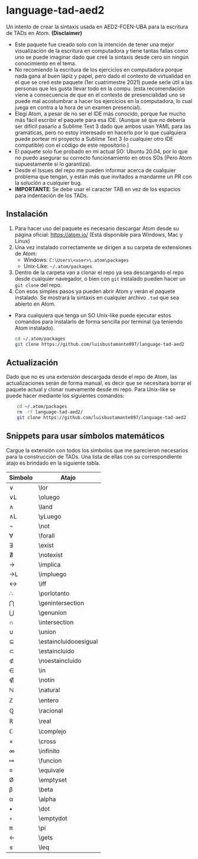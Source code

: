 # language-tad-aed2
Un intento de crear la sintaxis usada en AED2-FCEN-UBA para la escritura de TADs en Atom.
**(Disclaimer)**
- Este paquete fue creado solo con la intención de tener una mejor visualización de la escritura en computadora y tiene tantas fallas como uno se puede imaginar dado que creé la sintaxis desde cero sin ningún conocimiento en el tema.
- No recomiendo la escritura de los ejercicios en computadora porque nada gana al buen lápiz y papel, pero dado el contexto de virtualidad en el que se creó este paquete (1er cuatrimestre 2021) puede serle útil a las personas que les gusta llevar todo en la compu. (esta recomendación viene a consecuencia de que en el contexto de presencialidad uno se puede mal acostumbrar a hacer los ejercicios en la computadora, lo cual juega en contra a la hora de un examen presencial).
- Elegí Atom, a pesar de no ser el IDE más conocido, porque fue mucho más fácil escribir el paquete para esa IDE. (Aunque sé que no debería ser difícil pasarlo a Sublime Text 3 dado que ambos usan YAML para las gramáticas, pero no estoy interesado en hacerlo por lo que cualquiera puede portear mi proyecto a Sublime Text 3 (o cualquier otro IDE compatible) con el código de este repositorio.)
- El paquete solo fue probado en mi actual SO: Ubuntu 20.04, por lo que no puedo asegurar su correcto funcionamiento en otros SOs (Pero Atom supuestamente si lo garantiza).
- Desde el Issues del repo me pueden informar acerca de cualquier problema que tengan, y están más que invitados a mandarme un PR con la solución a cualquier bug.
- **IMPORTANTE**: Se debe usar el caracter TAB en vez de los espacios para indentación de los TADs.

## Instalación
1) Para hacer uso del paquete es necesario descargar Atom desde su página oficial: https://atom.io/ (Está disponible para Windows, Mac y Linux)
2) Una vez instalado correctamente se dirigen a su carpeta de extensiones de Atom:
     - Windows: `C:\Users\<user>\.atom\packages`
     - Unix-Like: `~/.atom/packages`
3) Dentro de la carpeta van a clonar el repo ya sea descargando el repo desde cualquier navegador, o bien con `git` instalado pueden hacer un `git clone` del repo.
4) Con esos simples pasos ya pueden abrir Atom y verán el paquete instalado. Se mostrará la sintaxis en cualquier archivo `.tad` que sea abierto en Atom.

- Para cualquiera que tenga un SO Unix-like puede ejecutar estos comandos para instalarlo de forma sencilla por terminal (ya teniendo Atom instalado).
    ```bash
    cd ~/.atom/packages
    git clone https://github.com/luisbustamante097/language-tad-aed2
    ```

## Actualización
Dado que no es una extensión descargada desde el repo de Atom, las actualizaciones serán de forma manual, es decir que se necesitara borrar el paquete actual y clonar nuevamente desde mi repo.
Para Unix-like se puede hacer mediante los siguientes comandos:
```bash
    cd ~/.atom/packages
    rm -rf language-tad-aed2/
    git clone https://github.com/luisbustamante097/language-tad-aed2
```

## Snippets para usar símbolos matemáticos
Cargue la extensión con todos los simbolos que me parecieron necesarios para la construcción de TADs.
Una lista de ellas con su correspondiente atajo es brindado en la siguiente tabla.

Simbolo | Atajo
--------|------
∨   | \lor
∨L  | \\oluego
∧   | \land
∧L  | \\yLuego
¬   | \not
∀   | \forall
∃   | \exist
∄   | \notexist
→   | \implica
→L  | \\impluego
↔   | \iff
∴   | \porlotanto
⋂   | \genintersection
⋃   | \genunion
∩   | \intersection
∪   | \union
⊆   | \estaincluidooesigual
⊂   | \estaincluido
⊄   | \noestaincluido
∈   | \in
∉   | \notin
ℕ   | \natural
ℤ   | \entero
ℚ   | \racional
ℝ   | \real
ℂ   | \complejo
×   | \cross
∞   | \infinito
↦   | \funcion
≡   | \equivale
Ø   | \emptyset
β   | \beta
α   | \alpha
•   | \dot
◦   | \emptydot
π   | \pi
←   | \gets
≤   | \leq
